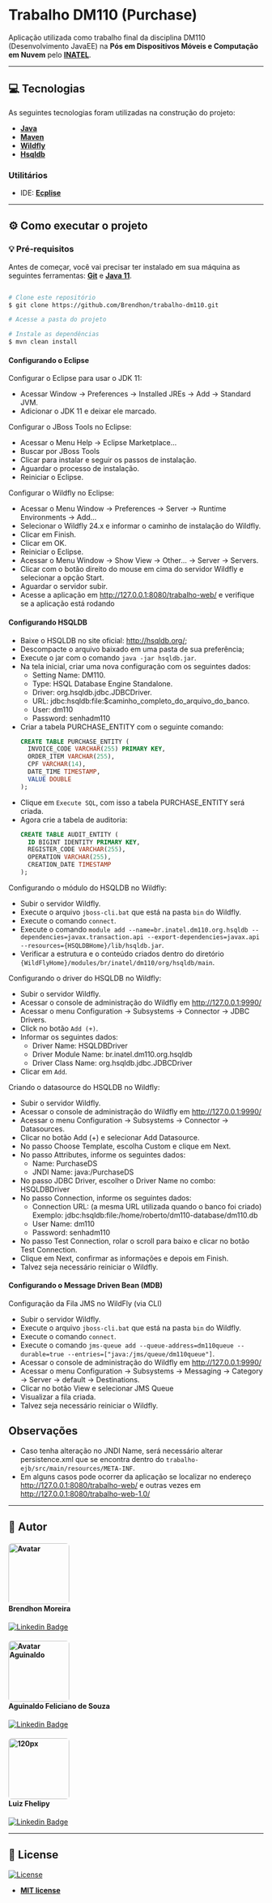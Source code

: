 # Trabalho DM110 (Purchase)

Aplicação utilizada como trabalho final da disciplina DM110 (Desenvolvimento JavaEE) na **Pós em Dispositivos Móveis e Computação em Nuvem** pelo **[INATEL](https://inatel.br/home/)**.

---

## 💻 Tecnologias

As seguintes tecnologias foram utilizadas na construção do projeto:

- **[Java](https://www.java.com/pt-BR/)**
- **[Maven](https://maven.apache.org/)**
- **[Wildfly](https://www.wildfly.org/)**
- **[Hsqldb](http://hsqldb.org/)**

### Utilitários
- IDE:  **[Ecplise](https://www.eclipse.org/)**

---
## ⚙️ Como executar o projeto

### 💡 Pré-requisitos

Antes de começar, você vai precisar ter instalado em sua máquina as seguintes ferramentas:
**[Git](https://git-scm.com)** e **[Java 11](https://www.java.com/pt-BR/)**.<br>

```bash

# Clone este repositório
$ git clone https://github.com/Brendhon/trabalho-dm110.git

# Acesse a pasta do projeto

# Instale as dependências
$ mvn clean install

```

#### Configurando o Eclipse

Configurar o Eclipse para usar o JDK 11:
- Acessar Window → Preferences → Installed JREs → Add → Standard JVM.
- Adicionar o JDK 11 e deixar ele marcado.

Configurar o JBoss Tools no Eclipse:
- Acessar o Menu Help → Eclipse Marketplace...
- Buscar por JBoss Tools
- Clicar para instalar e seguir os passos de instalação.
- Aguardar o processo de instalação.
- Reiniciar o Eclipse.

Configurar o Wildfly no Eclipse:
- Acessar o Menu Window → Preferences → Server → Runtime Environments → Add...
- Selecionar o Wildfly 24.x e informar o caminho de instalação do Wildfly.
- Clicar em Finish.
- Clicar em OK.
- Reiniciar o Eclipse.
- Acessar o Menu Window → Show View → Other... → Server → Servers.
- Clicar com o botão direito do mouse em cima do servidor Wildfly e selecionar a opção Start.
- Aguardar o servidor subir.
- Acesse a aplicação em http://127.0.0.1:8080/trabalho-web/ e verifique se a aplicação está rodando

#### Configurando HSQLDB
- Baixe o HSQLDB no site oficial: http://hsqldb.org/;
- Descompacte o arquivo baixado em uma pasta de sua preferência;
- Execute o jar com o comando `java -jar hsqldb.jar`.
- Na tela inicial, criar uma nova configuração com os seguintes dados:
  - Setting Name: DM110.
  - Type: HSQL Database Engine Standalone.
  - Driver: org.hsqldb.jdbc.JDBCDriver.
  - URL: jdbc:hsqldb:file:$caminho_completo_do_arquivo_do_banco.
  - User: dm110
  - Password: senhadm110
- Criar a tabela PURCHASE_ENTITY com o seguinte comando:
  ```sql
  CREATE TABLE PURCHASE_ENTITY (
    INVOICE_CODE VARCHAR(255) PRIMARY KEY,
    ORDER_ITEM VARCHAR(255),
    CPF VARCHAR(14),
    DATE_TIME TIMESTAMP,
    VALUE DOUBLE
  );
  ```
- Clique em `Execute SQL`, com isso a tabela PURCHASE_ENTITY será criada.
- Agora crie a tabela de auditoria:
  ```sql
  CREATE TABLE AUDIT_ENTITY (
    ID BIGINT IDENTITY PRIMARY KEY,
    REGISTER_CODE VARCHAR(255),
    OPERATION VARCHAR(255),
    CREATION_DATE TIMESTAMP
  );
  ```

Configurando o módulo do HSQLDB no Wildfly:
- Subir o servidor Wildfly.
- Execute o arquivo `jboss-cli.bat` que está na pasta `bin` do Wildfly.
- Execute o comando `connect`.
- Execute o comando `module add --name=br.inatel.dm110.org.hsqldb --dependencies=javax.transaction.api --export-dependencies=javax.api --resources={HSQLDBHome}/lib/hsqldb.jar`.
- Verificar a estrutura e o conteúdo criados dentro do diretório `{WildFlyHome}/modules/br/inatel/dm110/org/hsqldb/main`.


Configurando o driver do HSQLDB no Wildfly:
- Subir o servidor Wildfly.
- Acessar o console de administração do Wildfly em http://127.0.0.1:9990/
- Acessar o menu Configuration → Subsystems → Connector → JDBC Drivers.
- Click no botão `Add (+)`.
- Informar os seguintes dados:
  - Driver Name: HSQLDBDriver
  - Driver Module Name: br.inatel.dm110.org.hsqldb
  - Driver Class Name: org.hsqldb.jdbc.JDBCDriver
- Clicar em `Add`.

Criando o datasource do HSQLDB no Wildfly:
- Subir o servidor Wildfly.
- Acessar o console de administração do Wildfly em http://127.0.0.1:9990/
- Acessar o menu Configuration → Subsystems → Connector → Datasources.
- Clicar no botão Add (+) e selecionar Add Datasource.
- No passo Choose Template, escolha Custom e clique em Next.
- No passo Attributes, informe os seguintes dados:
  - Name: PurchaseDS
  - JNDI Name: java:/PurchaseDS
- No passo JDBC Driver, escolher o Driver Name no combo: HSQLDBDriver
- No passo Connection, informe os seguintes dados:
  - Connection URL: (a mesma URL utilizada quando o banco foi criado) Exemplo: jdbc:hsqldb:file:/home/roberto/dm110-database/dm110.db
  - User Name: dm110
  - Password: senhadm110
- No passo Test Connection, rolar o scroll para baixo e clicar no botão Test Connection.
- Clique em Next, confirmar as informações e depois em Finish.
- Talvez seja necessário reiniciar o Wildfly.

#### Configurando o Message Driven Bean (MDB)

Configuração da Fila JMS no WildFly (via CLI)
- Subir o servidor Wildfly.
- Execute o arquivo `jboss-cli.bat` que está na pasta `bin` do Wildfly.
- Execute o comando `connect`.
- Execute o comando `jms-queue add --queue-address=dm110queue --durable=true --entries=["java:/jms/queue/dm110queue"]`.
- Acessar o console de administração do Wildfly em http://127.0.0.1:9990/
- Acessar o menu Configuration → Subsystems → Messaging → Category → Server → default → Destinations.
- Clicar no botão View e selecionar JMS Queue
- Visualizar a fila criada.
- Talvez seja necessário reiniciar o Wildfly.

## Observações  
- Caso tenha alteração no JNDI Name, será necessário alterar persistence.xml que se encontra dentro do `trabalho-ejb/src/main/resources/META-INF`.
- Em alguns casos pode ocorrer da aplicação se localizar no endereço http://127.0.0.1:8080/trabalho-web/ e outras vezes em  http://127.0.0.1:8080/trabalho-web-1.0/

---

## 👥 Autor

<h4>
<img style="border-radius: 5%; margin-right: 30px" src="https://avatars.githubusercontent.com/Brendhon" width="120px;" alt="Avatar"/><br>
Brendhon Moreira
</h4>


[![Linkedin Badge](https://img.shields.io/badge/-Brendhon-blue?style=flat-square&logo=Linkedin&logoColor=white&link=https://www.linkedin.com/in/brendhon-moreira)](https://www.linkedin.com/in/brendhon-moreira)

<h4>
<img style="border-radius: 5%; margin-right: 30px" src="https://media.licdn.com/dms/image/C4E03AQFgY64gotkX3Q/profile-displayphoto-shrink_200_200/0/1638415089910?e=1690416000&v=beta&t=typf7RbhoblMyt_50ppy2FOfZzD6-IO9Dj7wfPu8yBg" width="120px;" alt="Avatar Aguinaldo"/><br>
Aguinaldo Feliciano de Souza
</h4>


[![Linkedin Badge](https://img.shields.io/badge/-Aguinaldo-blue?style=flat-square&logo=Linkedin&logoColor=white&link=https://www.linkedin.com/in/aguinaldo-fs)](https://www.linkedin.com/in/aguinaldo-fs)

<h4>
<img style="border-radius: 5%; margin-right: 30px" src="https://avatars.githubusercontent.com/u/36972044?v=4" width="120px;" alt="120px"/><br>
Luiz Fhelipy
</h4>

[![Linkedin Badge](https://img.shields.io/badge/-Luiz-blue?style=flat-square&logo=Linkedin&logoColor=white&link=https://www.linkedin.com/in/lf-teixeira/)](https://www.linkedin.com/in/lf-teixeira/)

---
## 📝 License
[![License](https://img.shields.io/github/license/Brendhon/Pokedex?style=plastic)](http://badges.mit-license.org)

- **[MIT license](https://choosealicense.com/licenses/mit/)**
